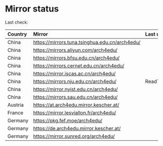 <script src="./time.js"></script>
# Mirror status
Last check: <script type="text/javascript">localize(1717900654.9420567);</script>

|Country|Mirror|Last update|
|:------|:-----|:----------|
|China|https://mirrors.tuna.tsinghua.edu.cn/arch4edu/|<script type="text/javascript">localize(1717871584);</script>|
|China|https://mirrors.aliyun.com/arch4edu/|<script type="text/javascript">localize(1717871584);</script>|
|China|https://mirrors.bfsu.edu.cn/arch4edu/|<script type="text/javascript">localize(1717871584);</script>|
|China|https://mirrors.cernet.edu.cn/arch4edu/|<script type="text/javascript">localize(1717871584);</script>|
|China|https://mirror.iscas.ac.cn/arch4edu/|<script type="text/javascript">localize(1717871584);</script>|
|China|https://mirrors.nju.edu.cn/arch4edu/|ReadTimeout|
|China|https://mirror.nyist.edu.cn/arch4edu/|<script type="text/javascript">localize(1717828353);</script>|
|China|https://mirrors.sau.edu.cn/arch4edu/|<script type="text/javascript">localize(1717871584);</script>|
|Austria|https://at.arch4edu.mirror.kescher.at/|<script type="text/javascript">localize(1717871584);</script>|
|France|https://mirror.lesviallon.fr/arch4edu/|<script type="text/javascript">localize(1717871584);</script>|
|Germany|https://pkg.fef.moe/arch4edu/|<script type="text/javascript">localize(1717871584);</script>|
|Germany|https://de.arch4edu.mirror.kescher.at/|<script type="text/javascript">localize(1717871584);</script>|
|Germany|https://mirror.sunred.org/arch4edu/|<script type="text/javascript">localize(1717742215);</script>|

<script src="./tablefilter/tablefilter.js"></script>
<script src="./table.js"></script>